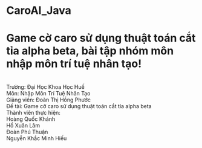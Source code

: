 # CaroAI_Java
Game cờ caro sử dụng thuật toán cắt tỉa alpha beta, bài tập nhóm môn nhập môn trí tuệ nhân tạo!
=======

<br> Trường: Đại Học Khoa Học Huế
<br> Môn: Nhập Môn Trí Tuệ Nhân Tạo
<br> Giảng viên: Đoàn Thị Hồng Phước
<br> Đề tài: Game cờ caro sử dụng thuật toán cắt tỉa alpha beta
<br> Thành viên thực hiện:
<br>  Hoàng Quốc Khánh
<br>  Hồ Xuân Lâm
<br>  Đoàn Phú Thuận
<br>  Nguyễn Khắc Minh Hiếu
